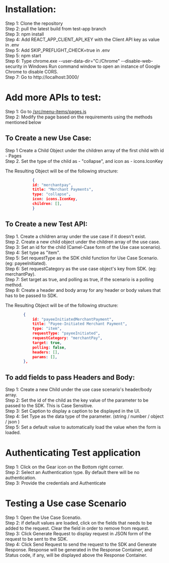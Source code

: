 # Installation:

Step 1: Clone the repository<br />
Step 2: pull the latest build from test-app branch<br />
Step 3: npm install<br />
Step 4: Add REACT_APP_CLIENT_API_KEY with the Client API key as value in .env<br />
Step 5: Add SKIP_PREFLIGHT_CHECK=true in .env<br />
Step 5: npm start<br />
Step 6: Type chrome.exe --user-data-dir="C:/Chrome" --disable-web-security in Windows Run command window to open an instance of Google Chrome to disable CORS.<br/>
Step 7: Go to http://localhost:3000/<br/>

# Add more APIs to test:

Step 1: Go to [/src/menu-items/pages.js](/src/menu-items/pages.js)<br />
Step 2: Modify the page based on the requirements using the methods mentioned below<br />

## To Create a new Use Case:

Step 1 Create a Child Object under the children array of the first child with id - Pages<br/>
Step 2. Set the type of the child as - "collapse", and icon as - icons.IconKey<br/>

The Resulting Object will be of the following structure:<br/>

```json
            {
            id: "merchantpay",
            title: "Merchant Payments",
            type: "collapse",
            icon: icons.IconKey,
            children: [],
            }
```

## To Create a new Test API:

Step 1. Create a children array under the use case if it doesn't exist.<br/>
Step 2. Create a new child object under the children array of the use case.<br/>
Step 3: Set an id for the child (Camel-Case form of the Use case scenario).<br/>
Step 4: Set type as "item".<br/>
Step 5: Set requestType as the SDK child function for Use Case Scenario. (eg: payeeInitiated).<br/>
Step 6: Set requestCategory as the use case object's key from SDK. (eg: merchantPay).<br/>
Step 7: Set target as true, and polling as true, if the scenario is a polling method.<br/>
Step 8: Create a header and body array for any header or body values that has to be passed to SDK.<br/>

The Resulting Object will be of the following structure:<br/>

```json
        {
            id: "payeeInitiatedMerchantPayment",
            title: "Payee-Initiated Merchant Payment",
            type: "item",
            requestType: "payeeInitiated",
            requestCategory: "merchantPay",
            target: true,
            polling: false,
            headers: [],
            params: [],
        },
```

## To add fields to pass Headers and Body:

Step 1: Create a new Child under the use case scenario's header/body array.<br/>
Step 2: Set the id of the child as the key value of the parameter to be passed to the SDK. This is Case Sensitive.<br/>
Step 3: Set Caption to display a caption to be displayed in the UI.<br/>
Step 4: Set Type as the data type of the parameter. (string / number / object / json )<br/>
Step 5: Set a default value to automatically load the value when the form is loaded.<br/>

# Authenticating Test application

Step 1: Click on the Gear icon on the Bottom right corner.<br/>
Step 2: Select an Authentication type. By default there will be no authentication.<br/>
Step 3: Provide the credentials and Authenticate<br/>

# Testing a Use case Scenario

Step 1: Open the Use Case Scenatio.<br/>
Step 2: if default values are loaded, click on the fields that needs to be added to the request. Clear the field in order to remove from request.<br/>
Step 3: Click Generate Request to display request in JSON form of the request to be sent to the SDK.<br/>
Step 4: Click Send Request to send the request to the SDK and Generate Response. Response will be generated in the Response Container, and Status code, if any, will be displayed above the Response Container.<br/>
